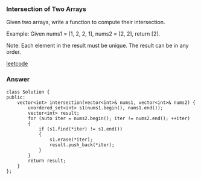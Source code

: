 ### Intersection of Two Arrays
Given two arrays, write a function to compute their intersection.

Example:
Given nums1 = [1, 2, 2, 1], nums2 = [2, 2], return [2].

Note:
Each element in the result must be unique.
The result can be in any order.

[leetcode](https://leetcode.com/problems/intersection-of-two-arrays/description/)

### Answer 

	class Solution {
	public:
	    vector<int> intersection(vector<int>& nums1, vector<int>& nums2) {
	        unordered_set<int> s1(nums1.begin(), nums1.end());
	        vector<int> result;
	        for (auto iter = nums2.begin(); iter != nums2.end(); ++iter)
	        {
	            if (s1.find(*iter) != s1.end())
	            {
	                s1.erase(*iter);
	                result.push_back(*iter);
	            }
	        }
	        return result;
	    }
	};